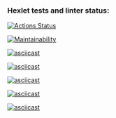### Hexlet tests and linter status:
[![Actions Status](https://github.com/bril95/frontend-project-44/workflows/hexlet-check/badge.svg)](https://github.com/bril95/frontend-project-44/actions)

[![Maintainability](https://api.codeclimate.com/v1/badges/7c2e1ead0f5088d13de0/maintainability)](https://codeclimate.com/github/bril95/frontend-project-44/maintainability)

[![asciicast](https://asciinema.org/a/9QIydR3mpXLtRM4g9W0b5Vnmi.svg)](https://asciinema.org/a/9QIydR3mpXLtRM4g9W0b5Vnmi)

[![asciicast](https://asciinema.org/a/y3lkCjI7AZFymkPkaSyFw8Jdr.svg)](https://asciinema.org/a/y3lkCjI7AZFymkPkaSyFw8Jdr)

[![asciicast](https://asciinema.org/a/sqZOaB3vbobC9Fqfs2MKlP4xM.svg)](https://asciinema.org/a/sqZOaB3vbobC9Fqfs2MKlP4xM)

[![asciicast](https://asciinema.org/a/rxr9dydxFuWz6ezIqlqdG6HyV.svg)](https://asciinema.org/a/rxr9dydxFuWz6ezIqlqdG6HyV)

[![asciicast](https://asciinema.org/a/zVFS10qDH6hSWRZ7gN3TAqBJg.svg)](https://asciinema.org/a/zVFS10qDH6hSWRZ7gN3TAqBJg)
